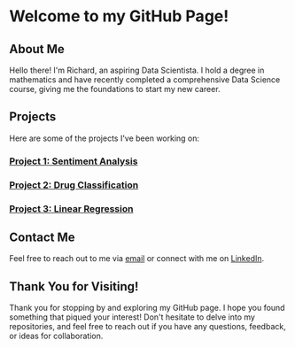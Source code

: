 # Welcome to my GitHub Page!

## About Me

Hello there! I'm Richard, an aspiring Data Scientista. I hold a degree in mathematics and have recently completed a comprehensive Data Science course, giving me the foundations to start my new career.

## Projects

Here are some of the projects I've been working on:

### [Project 1: Sentiment Analysis](https://github.com/richie-0/sentiment_analysis)
### [Project 2: Drug Classification](https://github.com/richie-0/drug_classification_tree)
### [Project 3: Linear Regression](https://github.com/richie-0/insurance_regression)

## Contact Me

Feel free to reach out to me via [email](mailto:richard.hoyle1@hotmail.com) or connect with me on [LinkedIn](https://www.linkedin.com/in/richhoyle444).

## Thank You for Visiting!

Thank you for stopping by and exploring my GitHub page. I hope you found something that piqued your interest! Don't hesitate to delve into my repositories, and feel free to reach out if you have any questions, feedback, or ideas for collaboration.


